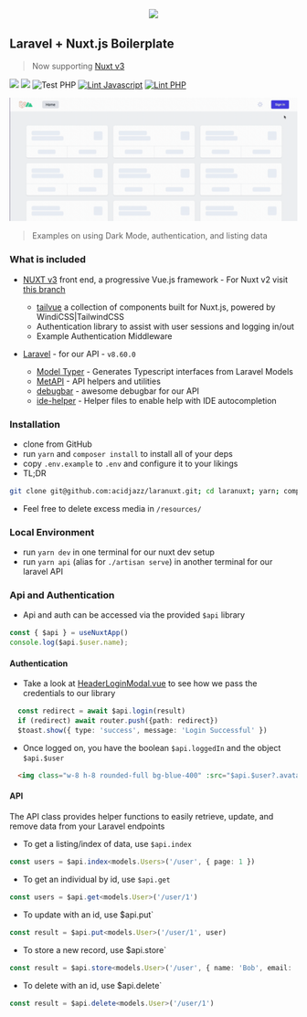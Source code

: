 <p align="center">
  <img src="https://raw.githubusercontent.com/acidjazz/laranuxt/main/resources/laranuxt.png" width="200" />
</p>

## Laravel + Nuxt.js Boilerplate

> Now supporting [Nuxt v3](https://v3.nuxtjs.org)


[![](https://img.shields.io/badge/nuxt.js-v3-04C690.svg)](https://v3.nuxtjs.org)
[![](https://img.shields.io/badge/Laravel-v8.73.2-ff2e21.svg)](https://laravel.com)
![Test PHP](https://github.com/acidjazz/laranuxt/workflows/Test%20PHP/badge.svg)
[![Lint Javascript](https://github.com/acidjazz/laranuxt/actions/workflows/lint-js.yml/badge.svg)](https://github.com/acidjazz/laranuxt/actions/workflows/lint-js.yml)
[![Lint PHP](https://github.com/acidjazz/laranuxt/actions/workflows/lint-php.yml/badge.svg)](https://github.com/acidjazz/laranuxt/actions/workflows/lint-php.yml)

![](resources/laranuxt.gif?raw=true)

> Examples on using Dark Mode, authentication, and listing data

### What is included

* [NUXT v3](https://v3.nuxtjs.org) front end, a progressive Vue.js framework - For Nuxt v2 visit [this branch](https://github.com/fumeapp/laranuxt/tree/nuxt2)
  * [tailvue](https://github.com/fumeapp/tailvue) a collection of components built for Nuxt.js, powered by WindiCSS|TailwindCSS
  * Authentication library to assist with user sessions and logging in/out
  * Example Authentication Middleware

* [Laravel](https://laravel.com) - for our API - `v8.60.0`
  * [Model Typer](https://github.com/fumeapp/modeltyper) - Generates Typescript interfaces from Laravel Models 
  * [MetAPI](https://github.com/acidjazz/metapi) - API helpers and utilities
  * [debugbar](https://github.com/barryvdh/laravel-debugbar) - awesome debugbar for our API
  * [ide-helper](https://github.com/barryvdh/laravel-ide-helper) - Helper files to enable help with IDE autocompletion

### Installation

* clone from GitHub
* run `yarn` and `composer install` to install all of your deps
* copy `.env.example` to `.env` and configure it to your likings
* TL;DR
 ```bash
git clone git@github.com:acidjazz/laranuxt.git; cd laranuxt; yarn; composer install; cp .env.example .env;
 ```
* Feel free to delete excess media in  `/resources/`


### Local Environment
* run `yarn dev` in one terminal for our nuxt dev setup
* run `yarn api` (alias for `./artisan serve`) in another terminal for our laravel API

### Api and Authentication

* Api and auth can be accessed via the provided `$api` library

```ts
const { $api } = useNuxtApp()
console.log($api.$user.name);
```

#### Authentication

* Take a look at [HeaderLoginModal.vue](https://github.com/fumeapp/laranuxt/blob/main/client/components/header/HeaderLoginModal.vue#L143) to see how we pass the credentials to our library
```ts
  const redirect = await $api.login(result)
  if (redirect) await router.push({path: redirect})
  $toast.show({ type: 'success', message: 'Login Successful' })
```
* Once logged on, you have the boolean `$api.loggedIn` and the object `$api.$user`
```html
  <img class="w-8 h-8 rounded-full bg-blue-400" :src="$api.$user?.avatar" alt="User Avatar">
```

#### API
The API class provides helper functions to easily retrieve, update, and remove data from your Laravel endpoints

* To get a listing/index of data, use `$api.index`
```ts
const users = $api.index<models.Users>('/user', { page: 1 })
```

* To get an individual by id, use `$api.get`
```ts
const users = $api.get<models.User>('/user/1')
```

* To update with an id, use $api.put`
```ts
const result = $api.put<models.User>('/user/1', user)
```

* To store a new record, use $api.store`
```ts
const result = $api.store<models.User>('/user', { name: 'Bob', email: 'bob@mail.com' })
```

* To delete with an id, use $api.delete`
```ts
const result = $api.delete<models.User>('/user/1')
```








